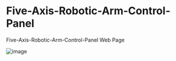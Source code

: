 # Five-Axis-Robotic-Arm-Control-Panel
Five-Axis-Robotic-Arm-Control-Panel Web Page

![image](https://github.com/lyan7451/Five-Axis-Robotic-Arm-Control-Panel/專題架構圖.png)
